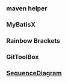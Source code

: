 ### maven helper

### MyBatisX

### Rainbow Brackets

### GitToolBox

### [SequenceDiagram](./detail/5.SequenceDiagram.md)


